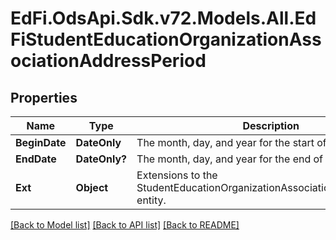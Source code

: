 # EdFi.OdsApi.Sdk.v72.Models.All.EdFiStudentEducationOrganizationAssociationAddressPeriod

## Properties

Name | Type | Description | Notes
------------ | ------------- | ------------- | -------------
**BeginDate** | **DateOnly** | The month, day, and year for the start of the period. | 
**EndDate** | **DateOnly?** | The month, day, and year for the end of the period. | [optional] 
**Ext** | **Object** | Extensions to the StudentEducationOrganizationAssociationAddressPeriod entity. | [optional] 

[[Back to Model list]](../README.md#documentation-for-models) [[Back to API list]](../README.md#documentation-for-api-endpoints) [[Back to README]](../README.md)

